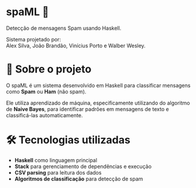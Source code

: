 # spaML 🚀  
Detecção de mensagens Spam usando Haskell.  

Sistema projetado por:  
Alex Silva, João Brandão, Vinícius Porto e Walber Wesley.  

# 📌 Sobre o projeto  
O spaML é um sistema desenvolvido em Haskell para classificar mensagens como **Spam** ou **Ham** (não spam).  

Ele utiliza aprendizado de máquina, especificamente utilizando do algoritmo de **Naive Bayes**, para identificar padrões em mensagens de texto e classificá-las automaticamente.  

# 🛠️ Tecnologias utilizadas  
- **Haskell** como linguagem principal  
- **Stack** para gerenciamento de dependências e execução  
- **CSV parsing** para leitura dos dados  
- **Algoritmos de classificação** para detecção de spam  
